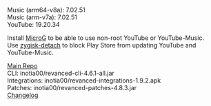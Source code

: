 Music (arm64-v8a): 7.02.51  
Music (arm-v7a): 7.02.51  
YouTube: 19.20.34  

Install [MicroG](https://github.com/ReVanced/GmsCore/releases) to be able to use non-root YouTube or YouTube-Music.  
Use [zygisk-detach](https://github.com/j-hc/zygisk-detach) to block Play Store from updating YouTube and YouTube-Music.  

[Main Repo](https://github.com/NoName-exe/revanced-extended)  
CLI: inotia00/revanced-cli-4.6.1-all.jar  
Integrations: inotia00/revanced-integrations-1.9.2.apk  
Patches: inotia00/revanced-patches-4.8.3.jar  
[Changelog](https://github.com/inotia00/revanced-patches/releases/tag/v4.8.3)  
